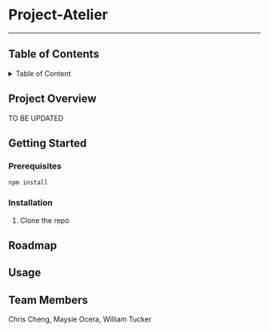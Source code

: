 # Project-Atelier
---
## Table of Contents 

<details>
 <summary>Table of Content</summary>

1. Project Overview
2. Getting Started
   - Prerequsites
   - Installation
3. Roadmap
4. Usage
5. Team Members
   
</details>



## Project Overview

TO BE UPDATED

## Getting Started

### Prerequisites 
```
npm install 
```
### Installation 

1. Clone the repo


## Roadmap 


## Usage


## Team Members

Chris Cheng, Maysie Ocera, William Tucker

 
